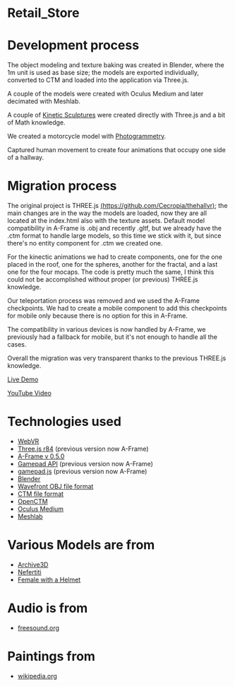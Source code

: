 # Retail_Store



# Development process

The object modeling and texture baking was created in Blender, where the 1m unit is used as base size; the models are exported individually, converted to CTM and loaded into the application via Three.js.

A couple of the models were created with Oculus Medium and later decimated with Meshlab.

A couple of [Kinetic Sculptures](https://en.wikipedia.org/wiki/Kinetic_art) were created directly with Three.js and a bit of Math knowledge.

We created a motorcycle model with [Photogrammetry](https://en.wikipedia.org/wiki/Photogrammetry).

Captured human movement to create four animations that occupy one side of a hallway.


# Migration process

The original project is THREE.js [(https://github.com/Cecropia/thehallvr)](https://github.com/Cecropia/thehallvr); the main changes are in the way the models are loaded, now they are all located at the index.html also with the texture assets. Default model compatibility in A-Frame is .obj and recently .gltf, but we already have the .ctm format to handle large models, so this time we stick with it, but since there's no entity component for .ctm we created one.

For the kinectic animations we had to create components, one for the one placed in the roof, one for the spheres, another for the fractal, and a last one for the four mocaps. The code is pretty much the same, I think this could not be accomplished without proper (or previous) THREE.js knowledge.

Our teleportation process was removed and we used the A-Frame checkpoints. We had to create a mobile component to add this checkpoints for mobile only because there is no option for this in A-Frame.

The compatibility in various devices is now handled by A-Frame, we previously had a fallback for mobile, but it's not enough to handle all the cases.

Overall the migration was very transparent thanks to the previous THREE.js knowledge.



[Live Demo](https://cecropia.github.io/thehallaframe/)


[YouTube Video](https://www.youtube.com/watch?v=0nuiaWGNXAw)



# Technologies used

- [WebVR](https://webvr.info/)
- [Three.js r84](https://threejs.org/) (previous version now A-Frame)
- [A-Frame v 0.5.0](https://aframe.io/)
- [Gamepad API](https://developer.mozilla.org/en-US/docs/Web/API/Gamepad_API/Using_the_Gamepad_API) (previous version now A-Frame)
- [gamepad.js](https://github.com/Absulit/gamepad.js) (previous version now A-Frame)
- [Blender](https://www.blender.org/)
- [Wavefront OBJ file format](https://en.wikipedia.org/wiki/Wavefront_.obj_file)
- [CTM file format](https://en.wikipedia.org/wiki/OpenCTM)
- [OpenCTM](http://openctm.sourceforge.net/)
- [Oculus Medium](https://www.oculus.com/medium/)
- [Meshlab](http://www.meshlab.net/)

# Various Models are from

- [Archive3D](http://archive3d.net/)
- [Nefertiti](http://nefertitihack.alloversky.com/)
- [Female with a Helmet](https://sketchfab.com/models/c80c8fd27ebf4762a781ac298667fa48)

# Audio is from

- [freesound.org](https://www.freesound.org/)

# Paintings from

- [wikipedia.org](https://www.wikipedia.org/)
